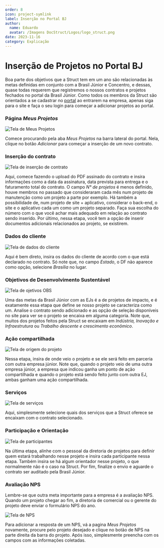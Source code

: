 ```yaml
---
order: 8
icon: project-symlink
label: Inserção no Portal BJ
author:
  name: Eduardo
  avatar: /Imagens DocStruct/Logos/logo_struct.png
date: 2023-11-16
category: Explicação
---
```


# Inserção de Projetos no Portal BJ
Boa parte dos objetivos que a Struct tem em um ano são relacionadas às metas definidas em conjunto com a Brasil Júnior e Concentro, e dessas, quase todas requerem que registremos o nossos contratos e projetos fechados no portal da Brasil Júnior.
Como todos os membros da Struct são orientados a se cadastrar no [portal](https://brasiljunior.org.br/) ao entrarem na empresa, apenas siga para o site e faça o seu login para começar a adicionar projetos ao portal.

### Página *Meus Projetos*

![Tela de Meus Projetos](/Imagens-DocStruct/Comercial/PortalBJ-MeusProjetos.png)

Comece procurando pela aba *Meus Projetos* na barra lateral do portal. Nela, clique no botão *Adicionar* para começar a inserção de um novo contrato.

### Inserção do contrato

![Tela de inserção de contrato](/Imagens-DocStruct/Comercial/PortalBJ-DadosDoProjeto.png)

Aqui, comece fazendo o upload do PDF assinado do contrato e insira informações como a data da assinatura, data prevista para entrega e o faturamento total do contrato.
O campo *N° de projetos* é menos definido, houve membros no passado que consideraram cada mês num projeto de manutenção como um projeto a parte por exemplo. Há também a possibilidade de, num projeto de site + aplicativo, considerar o back-end, o site e o aplicativo cada um como um projeto separado. Faça sua escolha do número com o que você achar mais adequado em relação ao contrato sendo inserido.
Por último, nessa etapa, você tem a opção de inserir documentos adicionais relacionados ao projeto, se existirem.

### Dados do cliente

![Tela de dados do cliente](/Imagens-DocStruct/Comercial/PortalBJ-DadosDoCliente.png)

Aqui é bem direto, insira os dados do cliente de acordo com o que está declarado no contrato. Só note que, no campo *Estado*, o DF não aparece como opção, selecione *Brasília* no lugar.

### Objetivos de Desenvolvimento Sustentável

![Tela de ojetivos OBS](/Imagens-DocStruct/Comercial/PortalBJ-ObjetivosOBS.png)

Uma das metas da Brasil Júnior com as EJs é a de projetos de impacto, e é exatamente essa etapa que define se nosso projeto se caracteriza como um.
Analise o contrato sendo adicionado e as opção de seleção disponíveis no site para ver se o projeto se encaixa em alguma categoria. Note que, muitos dos projetos feitos pela Struct se encaixam em *Indústria, Inovação e Infraestrutura* ou *Trabalho descente e crescimento econômico*.

### Ação compartilhada

![Tela de origem do projeto](/Imagens-DocStruct/Comercial/PortalBJ-AcaoCompartilhada.png)

Nessa etapa, insira de onde veio o projeto e se ele será feito em parceria com outra empresa júnior.
Note que, quando o projeto veio de uma outra empresa júnior, a empresa que indicou ganha um ponto de ação compartilhada e quando o projeto está sendo feito junto com outra EJ, ambas ganham uma ação compartilhada.

### Serviços

![Tela de serviços](/Imagens-DocStruct/Comercial/PortalBJ-Servicos.png)

Aqui, simplesmente selecione quais dos serviços que a Struct oferece se encaixam com o contrato selecionado.

### Participação e Orientação

![Tela de participantes](/Imagens-DocStruct/Comercial/PortalBJ-Participacao.png)

Na última etapa, alinhe com o pessoal da diretoria de projetos para definir quem estará trabalhando nesse projeto e insira cada participante nessa etapa. Também insira se há algum orientador nesse projeto, o que normalmente não é o caso na Struct.
Por fim, finalize o envio e aguarde o contrato ser auditado pela Brasil Júnior.

### Avaliação NPS
Lembre-se que outra meta importante para a empresa é a avaliação NPS. Quando um projeto chegar ao fim, a diretoria de comercial ou o gerente do projeto deve enviar o formulário NPS do ano.

![Tela de NPS](/Imagens-DocStruct/Comercial/PortalBJ-NPS.png)

Para adicionar a resposta de um NPS, vá a pagina *Meus Projetos* novamente, procure pelo projeto desejado e clique no botão de NPS na parte direita da barra do projeto. Após isso, simplesmente preencha com os campos com as informações coletadas.
